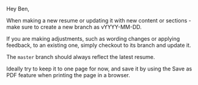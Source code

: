 Hey Ben,

When making a new resume or updating it with new content or sections - make sure to create a new branch as vYYYY-MM-DD.

If you are making adjustments, such as wording changes or applying feedback, to an existing one, simply checkout to its branch and update it.

The `master` branch should always reflect the latest resume.

Ideally try to keep it to one page for now, and save it by using the Save as PDF feature when printing the page in a browser.
